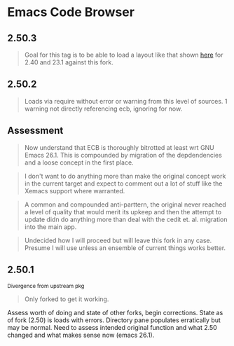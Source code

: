 # Emacs Code Browser


## 2.50.3

> Goal for this tag is to be able to load a layout like that shown
> [here](https://ecb.sourceforge.net/screenshots/index.html) for 2.40 and 23.1 against this fork.


## 2.50.2

> Loads via require without error or warning from this level of sources.
> 1 warning not directly referencing ecb, ignoring for now.

## Assessment

> Now understand that ECB is thoroughly bitrotted at least wrt GNU Emacs 26.1.
> This is compounded by migration of the depdendencies and a loose concept in
> the first place.

> I don't want to do anything more than make the original concept work in 
> the current target and expect to comment out a lot of stuff like the Xemacs
> support where warranted.

> A common and compounded anti-parttern, the original never reached a level
> of quality that would merit its upkeep and then the attempt to update didn
> do anything more than deal with the cedit et. al. migration into the main
> app.

> Undecided how I will proceed but will leave this fork in any case. Presume
> I will use unless an ensemble of current things works better.

## 2.50.1
<span style="font-size: 12px">Divergence from upstream pkg</span>

> Only forked to get it working.
   
  Assess worth of doing and state of other forks, begin corrections.
  State as of fork (2.50) is loads with errors. 
  Directory pane populates erratically but may be normal.
  Need to assess intended original function and what 2.50 changed
  and what makes sense now (emacs 26.1).




